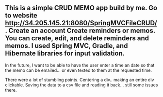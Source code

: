 ## This is a simple CRUD MEMO app build by me. Go to website http://34.205.145.21:8080/SpringMVCFileCRUD/. Create an account Create reminders or memos. You can create, edit, and delete reminders and memos. I used Spring MVC, Gradle, and Hibernate libraries for input validation.

In the future, I want to be able to have the user enter a time an date so that the memo can be emailed... or even texted to them at the requested time.


There were a lot of stumbling points. Centering a div.. making an entire div clickable. Saving the data to a csv file and reading it back... still some issues there.
